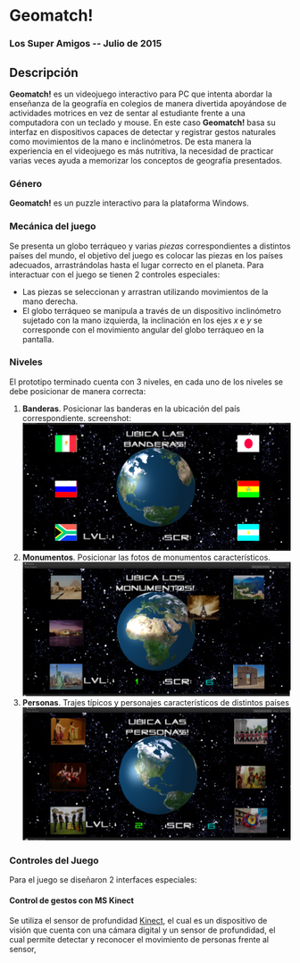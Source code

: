 # Geomatch!
### **Los Super Amigos** -- Julio de 2015

## Descripción
**Geomatch!** es un videojuego interactivo para PC que intenta abordar la enseñanza de la geografía en 
colegios de manera divertida apoyándose de actividades motrices en vez de sentar al estudiante frente a una computadora
con un teclado y mouse. En este caso **Geomatch!** basa su interfaz en dispositivos capaces de detectar y registrar
gestos naturales como movimientos de la mano e inclinómetros. De esta manera la experiencia en el videojuego es más
nutritiva, la necesidad de practicar varias veces ayuda a memorizar los conceptos de geografía presentados.

### Género
**Geomatch!** es un puzzle interactivo para la plataforma Windows.

### Mecánica del juego
Se presenta un globo terráqueo y varias *piezas* correspondientes a distintos países del mundo, el objetivo del juego es
colocar las piezas en los países adecuados, arrastrándolas hasta el lugar correcto en el planeta.
Para interactuar con el juego se tienen 2 controles especiales: 
 * Las piezas se seleccionan y arrastran utilizando movimientos de la mano derecha.
 * El globo terráqueo se manipula a través de un dispositivo inclinómetro sujetado con la mano izquierda, 
    la inclinación en los ejes *x* e *y* se corresponde con el movimiento angular del globo terráqueo en la pantalla.

### Niveles
El prototipo terminado cuenta con 3 niveles, en cada uno de los niveles se debe posicionar de manera correcta:

1. **Banderas**. Posicionar las banderas en la ubicación del país correspondiente.
 screenshot: 
![alt text][Nivel 1]
2. **Monumentos**. Posicionar las fotos de monumentos característicos.
![alt text][Nivel 2]
3. **Personas**. Trajes típicos y personajes característicos de  distintos países
![alt text][Nivel 3]

### Controles del Juego
Para el juego se diseñaron 2 interfaces especiales:

#### Control de gestos con MS Kinect
Se utiliza el sensor de profundidad [Kinect](https://www.microsoft.com/en-us/download/details.aspx?id=40278 "Kinect"), el cual es un dispositivo de visión que cuenta con una cámara digital y un sensor de profundidad, el cual permite detectar y reconocer el movimiento de personas frente al sensor, 
    


[Nivel 1]: https://github.com/tabris2015/geomatch/blob/master/unity/imagen/nivel%201.png "Nivel 1"
[Nivel 2]: https://github.com/tabris2015/geomatch/blob/master/unity/imagen/nivel%202.png "Nivel 2"
[Nivel 3]: https://github.com/tabris2015/geomatch/blob/master/unity/imagen/nivel%203.png "Nivel 3"
[menu]: https://github.com/tabris2015/geomatch/blob/master/unity/imagen/menu_inicial.png "Menu"
